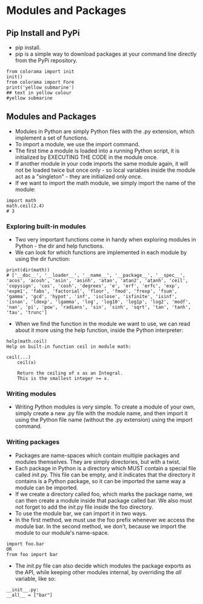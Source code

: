 # Modules and Packages

## Pip Install and PyPi
* pip install.
* pip is a simple way to download packages at your command line directly from the PyPi repository.
~~~
from colorama import init
init()
from colorama import Fore
print('yellow submarine')
## text in yellow colour
#yellow submarine
~~~

## Modules and Packages
* Modules in Python are simply Python files with the .py extension, which implement a set of functions.
* To import a module, we use the import command.
* The first time a module is loaded into a running Python script, it is initialized by EXECUTING THE CODE in the module once.
* If another module in your code imports the same module again, it will not be loaded twice but once only - so local variables inside the module act as a "singleton" - they are initialized only once.
* If we want to import the math module, we simply import the name of the module:
~~~
import math
math.ceil(2.4)
# 3
~~~

### Exploring built-in modules
* Two very important functions come in handy when exploring modules in Python - the dir and help functions.
* We can look for which functions are implemented in each module by using the dir function:
~~~
print(dir(math))
# ['__doc__', '__loader__', '__name__', '__package__', '__spec__', 'acos', 'acosh', 'asin', 'asinh', 'atan', 'atan2', 'atanh', 'ceil', 'copysign', 'cos', 'cosh', 'degrees', 'e', 'erf', 'erfc', 'exp', 'expm1', 'fabs', 'factorial', 'floor', 'fmod', 'frexp', 'fsum', 'gamma', 'gcd', 'hypot', 'inf', 'isclose', 'isfinite', 'isinf', 'isnan', 'ldexp', 'lgamma', 'log', 'log10', 'log1p', 'log2', 'modf', 'nan', 'pi', 'pow', 'radians', 'sin', 'sinh', 'sqrt', 'tan', 'tanh', 'tau', 'trunc']
~~~

* When we find the function in the module we want to use, we can read about it more using the help function, inside the Python interpreter:
~~~
help(math.ceil)
Help on built-in function ceil in module math:

ceil(...)
    ceil(x)
    
    Return the ceiling of x as an Integral.
    This is the smallest integer >= x.
~~~

### Writing modules
* Writing Python modules is very simple. To create a module of your own, simply create a new .py file with the module name, and then import it using the Python file name (without the .py extension) using the import command.

### Writing packages
* Packages are name-spaces which contain multiple packages and modules themselves. They are simply directories, but with a twist.
* Each package in Python is a directory which MUST contain a special file called _init_.py. This file can be empty, and it indicates that the directory it contains is a Python package, so it can be imported the same way a module can be imported.
* If we create a directory called foo, which marks the package name, we can then create a module inside that package called bar. We also must not forget to add the _init_.py file inside the foo directory.
* To use the module bar, we can import it in two ways.
* In the first method, we must use the foo prefix whenever we access the module bar. In the second method, we don't, because we import the module to our module's name-space.
~~~
import foo.bar
OR
from foo import bar
~~~

* The _init_.py file can also decide which modules the package exports as the API, while keeping other modules internal, by overriding the _all_ variable, like so:
~~~
__init__.py:
__all__ = ["bar"]
~~~

